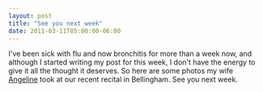 ```yaml
---
layout: post
title: "See you next week"
date: 2011-03-11T05:00:00-06:00
---
```


I've been sick with flu and now bronchitis for more than a week now, and although I started writing my post for this week, I don't have the energy to give it all the thought it deserves. So here are some photos my wife <a href="http://castlerockduo.blogspot.com/">Angeline</a> took at our recent recital in Bellingham.
See you next week.







